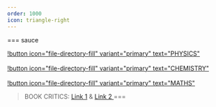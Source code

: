 ```yaml
---
order: 1000
icon: triangle-right
---
```

=== sauce

[!button icon="file-directory-fill" variant="primary" text="PHYSICS"](https://drive.google.com/drive/folders/1-Brj59z6Jgvsk2fnjAGx1efTSquP1LjS?usp=sharing) <br><br>
[!button icon="file-directory-fill" variant="primary" text="CHEMISTRY"](https://drive.google.com/drive/folders/124HhX4wPfblsoqKB8xc6ASOcxwbFfdLM?usp=drive_link) <br><br>
[!button icon="file-directory-fill" variant="primary" text="MATHS"](https://drive.google.com/drive/folders/11MUolk2qM1gOy7sj15a_Go7_kFoeTNIz?usp=sharing)

> BOOK CRITICS: [Link 1](https://www.reddit.com/r/JEENEETards/comments/q1vsvc/jeeneet_manual_for_books_requesting_mods_to_add/) & [Link 2 ](https://www.reddit.com/r/JEENEETards/comments/11nfuxp/book_recommendation_for_202420252026_jee_and/?context=3)
===